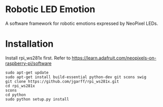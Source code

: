 # Robotic LED Emotion
A software framework for robotic emotions expressed by NeoPixel LEDs.

# Installation
Install rpi_ws281x first.
Refer to https://learn.adafruit.com/neopixels-on-raspberry-pi/software
```
sudo apt-get update
sudo apt-get install build-essential python-dev git scons swig
git clone https://github.com/jgarff/rpi_ws281x.git
cd rpi_ws281x
scons
cd python
sudo python setup.py install
```